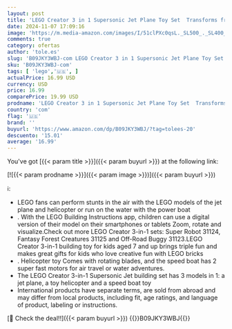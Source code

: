 ```yaml
---
layout: post
title: 'LEGO Creator 3 in 1 Supersonic Jet Plane Toy Set  Transforms from Plane to Helicopter to Speed Boat Toy  Buildable Vehicle Models for Kids  Boys and Girls 7 Plus Years Old  31126'
date: 2024-11-07 17:09:16
image: 'https://m.media-amazon.com/images/I/51clPXc0qsL._SL500_._SL400_.jpg'
comments: true
category: ofertas
author: 'tole.es'
slug: 'B09JKY3WBJ-com LEGO Creator 3 in 1 Supersonic Jet Plane Toy Set...'
sku: 'B09JKY3WBJ-com'
tags: [ 'lego','🇺🇸', ]
actualPrice: 16.99 USD
currency: USD
price: 16.99
comparePrice: 19.99 USD
prodname: 'LEGO Creator 3 in 1 Supersonic Jet Plane Toy Set  Transforms from Plane to Helicopter to Speed Boat Toy  Buildable Vehicle Models for Kids  Boys and Girls 7 Plus Years Old  31126'
country: 'com'
flag: '🇺🇸'
brand: ''
buyurl: 'https://www.amazon.com/dp/B09JKY3WBJ/?tag=tolees-20'
descuento: '15.01'
average: '16.99'
---
```


You've got [{{< param title >}}]({{< param buyurl >}}) at the following link:

[![{{< param prodname >}}]({{< param image >}})]({{< param buyurl >}})

ℹ️:

- LEGO fans can perform stunts in the air with the LEGO models of the jet plane and helicopter or run on the water with the power boat
- . With the LEGO Building Instructions app, children can use a digital version of their model on their smartphones or tablets Zoom, rotate and visualize.Check out more LEGO Creator 3-in-1 sets: Super Robot 31124, Fantasy Forest Creatures 31125 and Off-Road Buggy 31123.LEGO Creator 3-in-1 building toy for kids aged 7 and up brings triple fun and makes great gifts for kids who love creative fun with LEGO bricks
- . Helicopter toy Comes with rotating blades, and the speed boat has 2 super fast motors for air travel or water adventures.
- The LEGO Creator 3-in-1 Supersonic Jet building set has 3 models in 1: a jet plane, a toy helicopter and a speed boat toy
- International products have separate terms, are sold from abroad and may differ from local products, including fit, age ratings, and language of product, labeling or instructions.

[🛒 Check the deal!!]({{< param buyurl >}})
{{<world>}}B09JKY3WBJ{{</world>}}

